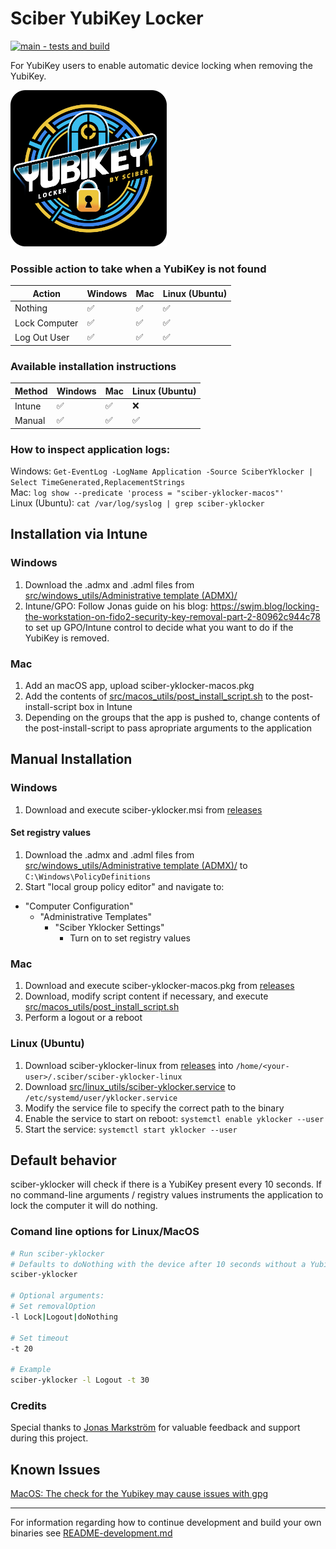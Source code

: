 # Sciber YubiKey Locker
[![main - tests and build](https://github.com/sciber-io/yubikey-locker/actions/workflows/ci.yml/badge.svg?branch=main)](https://github.com/sciber-io/yubikey-locker/actions/workflows/ci.yml)

For YubiKey users to enable automatic device locking when removing the YubiKey.

<img src="images/sciber_yklocker.png" alt="YubiKey Autolocker by Sciber" width="250"/>




### Possible action to take when a YubiKey is not found
| Action        | Windows   | Mac  | Linux (Ubuntu)  |
| ---           | ---       | ---  | ---    |
| Nothing       | ✅       | ✅   | ✅    |
| Lock Computer | ✅       | ✅   | ✅    |
| Log Out User  | ✅       | ✅   | ✅    |

### Available installation instructions
| Method        | Windows   | Mac   | Linux (Ubuntu) |
| ---           | ---       | ---  | ---    |
| Intune        | ✅       | ✅   | ❌
| Manual        | ✅       | ✅   | ✅    |

### How to inspect application logs:
Windows: ```Get-EventLog -LogName Application -Source SciberYklocker | Select TimeGenerated,ReplacementStrings ```  
Mac:   ```log show --predicate 'process = "sciber-yklocker-macos"' ```  
Linux (Ubuntu):  ```cat /var/log/syslog | grep sciber-yklocker ```  


## Installation via Intune
### Windows
1. Download the .admx and .adml files from [src/windows_utils/Administrative template (ADMX)/](src/windows_utils/Administrative%20template%20(ADMX)/)
2. Intune/GPO: Follow Jonas guide on his blog: https://swjm.blog/locking-the-workstation-on-fido2-security-key-removal-part-2-80962c944c78 to set up GPO/Intune control to decide what you want to do if the YubiKey is removed.
### Mac
1. Add an macOS app, upload sciber-yklocker-macos.pkg
2. Add the contents of [src/macos_utils/post_install_script.sh](src/macos_utils/post_install_script.sh) to the post-install-script box in Intune
3. Depending on the groups that the app is pushed to, change contents of the post-install-script to pass apropriate arguments to the application


## Manual Installation
### Windows
1. Download and execute sciber-yklocker.msi from [releases](https://github.com/sciber-io/yubikey-locker/releases)
#### Set registry values

1. Download the .admx and .adml files from [src/windows_utils/Administrative template (ADMX)/](src/windows_utils/Administrative%20template%20(ADMX)/) to `C:\Windows\PolicyDefinitions`
2. Start "local group policy editor" and navigate to:
  - "Computer Configuration"
    - "Administrative Templates"
      - "Sciber Yklocker Settings"
        - Turn on to set registry values

### Mac
1. Download and execute sciber-yklocker-macos.pkg from [releases](https://github.com/sciber-io/yubikey-locker/releases)
2. Download, modify script content if necessary, and execute [src/macos_utils/post_install_script.sh](src/macos_utils/post_install_script.sh)
3. Perform a logout or a reboot

### Linux (Ubuntu)
1. Download sciber-yklocker-linux from [releases](https://github.com/sciber-io/yubikey-locker/releases) into  `/home/<your-user>/.sciber/sciber-yklocker-linux `
2. Download [src/linux_utils/sciber-yklocker.service](src/linux_utils/sciber-yklocker.service) to `/etc/systemd/user/yklocker.service`
3. Modify the service file to specify the correct path to the binary
4. Enable the service to start on reboot:  ```systemctl enable yklocker --user ```
5. Start the service:  ```systemctl start yklocker --user ```



## Default behavior
sciber-yklocker will check if there is a YubiKey present every 10 seconds. If no command-line arguments / registry values instruments the application to lock the computer it will do nothing.






### Comand line options for Linux/MacOS
```bash
# Run sciber-yklocker
# Defaults to doNothing with the device after 10 seconds without a YubiKey
sciber-yklocker

# Optional arguments:
# Set removalOption
-l Lock|Logout|doNothing

# Set timeout
-t 20

# Example
sciber-yklocker -l Logout -t 30
```


### Credits
Special thanks to [Jonas Markström](https://github.com/JMarkstrom/) for valuable feedback and support during this project.


## Known Issues
[MacOS: The check for the Yubikey may cause issues with gpg](https://github.com/sciber-io/yubikey-locker/issues/78)
____
For information regarding how to continue development and build your own binaries see [README-development.md](README_development.md)
